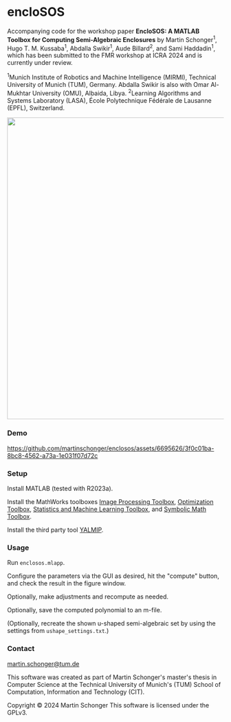 # encloSOS

Accompanying code for the workshop paper **EncloSOS: A MATLAB Toolbox for Computing Semi-Algebraic Enclosures** by
Martin Schonger<sup>1</sup>,
Hugo T. M. Kussaba<sup>1</sup>,
Abdalla Swikir<sup>1</sup>,
Aude Billard<sup>2</sup>,
and Sami Haddadin<sup>1</sup>, which has been submitted to the FMR workshop at ICRA 2024 and is currently under review.

<sup>1</sup>Munich Institute of Robotics and Machine Intelligence (MIRMI), Technical University of Munich (TUM), Germany. Abdalla Swikir is also with Omar Al-Mukhtar University (OMU), Albaida, Libya.
<sup>2</sup>Learning Algorithms and Systems Laboratory (LASA), École Polytechnique Fédérale de Lausanne (EPFL), Switzerland.

<p align="center"><img src="https://github.com/martinschonger/enclosos/assets/6695626/85c232b0-393d-4092-93c4-7b296a97fad3" width="700"></p>

### Demo

https://github.com/martinschonger/enclosos/assets/6695626/3f0c01ba-8bc8-4562-a73a-1e031f07d72c

### Setup
Install MATLAB (tested with R2023a).

Install the MathWorks toolboxes
[Image Processing Toolbox](https://www.mathworks.com/products/image-processing.html),
[Optimization Toolbox](https://www.mathworks.com/products/optimization.html),
[Statistics and Machine Learning Toolbox](https://www.mathworks.com/products/statistics.html), and
[Symbolic Math Toolbox](https://www.mathworks.com/products/symbolic.html).

Install the third party tool [YALMIP](https://yalmip.github.io/).

### Usage
Run `enclosos.mlapp`.

Configure the parameters via the GUI as desired, hit the "compute" button, and check the result in the figure window.

Optionally, make adjustments and recompute as needed.

Optionally, save the computed polynomial to an m-file.

(Optionally, recreate the shown u-shaped semi-algebraic set by using the settings from `ushape_settings.txt`.)

### Contact
martin.schonger@tum.de

This software was created as part of Martin Schonger's master's thesis in Computer Science at the Technical University of Munich's (TUM) School of Computation, Information and Technology (CIT).

Copyright © 2024 Martin Schonger
This software is licensed under the GPLv3.

